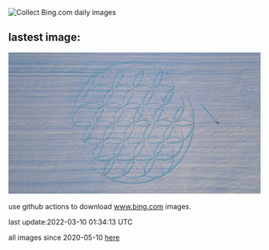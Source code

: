 ![Collect Bing.com daily images](https://github.com/counter2015/bing-daily-images/workflows/Collect%20Bing.com%20daily%20images/badge.svg)
## lastest image:
![](images/FlowerofLife.jpg)

use github actions to download www.bing.com images.

last update:2022-03-10 01:34:13 UTC

all images since 2020-05-10 [here](https://github.com/counter2015/bing-daily-images/tree/master/images) 
